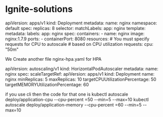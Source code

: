 # Ignite-solutions

apiVersion: apps/v1
kind: Deployment
metadata:
  name: nginx
  namespace: default
spec:
  replicas: 8
  selector:
    matchLabels:
      app: nginx
  template:
    metadata:
      labels:
        app: nginx
    spec:
      containers:
      - name: nginx
        image: nginx:1.7.9
        ports:
        - containerPort: 8080
        resources:
          # You must specify requests for CPU to autoscale
          # based on CPU utilization
          requests:
            cpu: "50m"
            
  We Create another file nginx-hpa.yaml for HPA

apiVersion: autoscaling/v1
kind: HorizontalPodAutoscaler
metadata:
  name: nginx
spec:
  scaleTargetRef:
    apiVersion: apps/v1
    kind: Deployment
    name: nginx
  minReplicas: 5
  maxReplicas: 10
  targetCPUUtilizationPercentage: 50
  targetMEMORYUtilizationPercentage: 60
  
  if you use cli then the code for that one is 
  kubectl autoscale deploy/application-cpu --cpu-percent =50 --min=5 --max=10
  kubectl autoscale deploy/application-memory --cpu-percent =60 --min=5 --max=10
